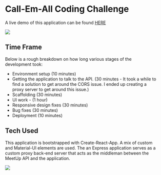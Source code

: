 # Call-Em-All Coding Challenge

A live demo of this application can be found [HERE](http://jmacaldo.com/cae/)

<img src="http://jmacaldo.com/cae/static/media/web.jpg" />


## Time Frame
Below is a rough breakdown on how long various stages of the development took:

* Environment setup (10 minutes)
* Getting the application to talk to the API. (30 minutes - It took a while to find a solution to get around the CORS issue. I ended up creating a proxy server to get around this issue.)
* Scaffolding (30 minutes)
* UI work - (1 hour)
* Responsive design fixes (30 minutes)
* Bug fixes (30 minutes)
* Deployment (10 minutes)

## Tech Used
This application is bootstrapped with Create-React-App. A mix of custom and Material-UI elements are used. The an Express application serves as a custom proxy back-end server that acts as the middleman between the MeetUp API and the application.

<img src="http://jmacaldo.com/cae/static/media/mobile.jpg" />
